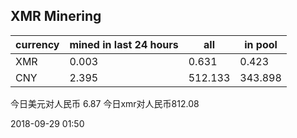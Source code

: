 ## XMR Minering

|currency|mined in last 24 hours|all|in pool|
|---|---|---|---|
|XMR|0.003|0.631|0.423|
|CNY|2.395|512.133|343.898|

今日美元对人民币 6.87	今日xmr对人民币812.08


2018-09-29 01:50